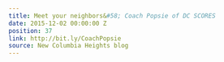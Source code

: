 ```yaml
---
title: Meet your neighbors&#58; Coach Popsie of DC SCORES
date: 2015-12-02 00:00:00 Z
position: 37
link: http://bit.ly/CoachPopsie
source: New Columbia Heights blog
---
```


